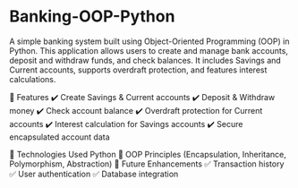 # Banking-OOP-Python
A simple banking system built using Object-Oriented Programming (OOP) in Python. This application allows users to create and manage bank accounts, deposit and withdraw funds, and check balances. It includes Savings and Current accounts, supports overdraft protection, and features interest calculations.

🚀 Features
✔️ Create Savings & Current accounts
✔️ Deposit & Withdraw money
✔️ Check account balance
✔️ Overdraft protection for Current accounts
✔️ Interest calculation for Savings accounts
✔️ Secure encapsulated account data

🔧 Technologies Used
Python 🐍
OOP Principles (Encapsulation, Inheritance, Polymorphism, Abstraction)
📂 Future Enhancements
✅ Transaction history
✅ User authentication
✅ Database integration

